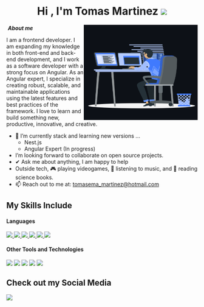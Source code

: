 <h1 align="center"><b>Hi , I'm Tomas Martinez </b><img src="https://media.giphy.com/media/hvRJCLFzcasrR4ia7z/giphy.gif" width="35"></h1>
<!--  -->
<img align="right" height="250" width="300" src="https://raw.githubusercontent.com/SubhadeepZilong/SubhadeepZilong/main/icons/animation_500_kxa883sd.gif" alt="SubhadeepZilong" />

&nbsp;***About me***

I am a frontend developer. I am expanding my knowledge in both front-end and back-end development, and I work as a software developer with a strong focus on Angular. As an Angular expert, I specialize in creating robust, scalable, and maintainable applications using the latest features and best practices of the framework. I love to learn and build something new, productive, innovative, and creative.
- 🌱 I’m currently stack and learning new versions ...
  - Nest.js
  - Angular Expert (In progress)
- I’m looking forward to collaborate on open source projects.
- ✔ Ask me about anything, I am happy to help<br>
- Outside tech, 🎮 playing videogames, 🎵 listening to music, and 📖 reading science books.
- 📫 Reach out to me at: <a href="tomasema_martinez@hotmail.com">tomasema_martinez@hotmail.com</a>

## My Skills Include

<h4> Languages </h4>
<span> 
  <a target="_blank" href="https://developer.mozilla.org/en-US/docs/Web/HTML" target="_blank">
  <img src="https://img.shields.io/badge/HTML5-E34F26?style=for-the-badge&logo=html5&logoColor=white">
</a>
<a target="_blank" href="https://developer.mozilla.org/en-US/docs/Web/CSS" target="_blank">
  <img src="https://img.shields.io/badge/CSS3-1572B6?style=for-the-badge&logo=css3&logoColor=white">
</a>
<a target="_blank" href="https://developer.mozilla.org/en-US/docs/Web/JavaScript" target="_blank">
  <img src="https://img.shields.io/badge/JavaScript-F7DF1E?style=for-the-badge&logo=javascript&logoColor=black">
</a>
<a target="_blank" href="https://www.typescriptlang.org/docs/" target="_blank">
  <img src="https://img.shields.io/badge/TypeScript-%23007ACC.svg?style=for-the-badge&logo=typescript&logoColor=white">
</a>
<a target="_blank" href="https://angular.dev/overview" target="_blank">
  <img src="https://img.shields.io/badge/Angular-%23BE42A6?style=for-the-badge&logo=angular&logoColor=white">
</a>
<a target="_blank" href="https://docs.nestjs.com/" target="_blank">
  <img src="https://img.shields.io/badge/NestJS-9E2B9E?style=for-the-badge&logo=nestjs&logoColor=white">
</a>

 


</span>


<h4> Other Tools and Technologies </h4>
<span>
  <img src="https://img.shields.io/badge/Git-F05032?style=for-the-badge&logo=git&logoColor=white">
  <img src="https://img.shields.io/badge/jira-%230A0FFF.svg?style=for-the-badge&logo=jira&logoColor=white">
  <img src="https://img.shields.io/badge/Notion-%23000000.svg?style=for-the-badge&logo=notion&logoColor=white">
  <img src="https://img.shields.io/badge/MySQL-00000F?style=for-the-badge&logo=mysql&logoColor=white">
  <img src="https://img.shields.io/badge/MongoDB-47A248?style=for-the-badge&logo=mongodb&logoColor=white">




</span>

## Check out my Social Media

<a href= "https://www.linkedin.com/in/tomasema-martinez/">
    <img src="https://img.shields.io/badge/LinkedIn-%230077B5.svg?style=for-the-badge&logo=linkedin&logoColor=white">
</a>

</div>
